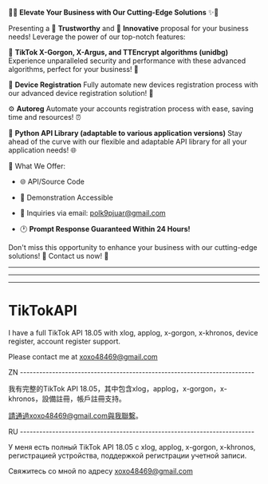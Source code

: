🌟✨ **Elevate Your Business with Our Cutting-Edge Solutions** ✨🌟

Presenting a 🔐 **Trustworthy** and 🚀 **Innovative** proposal for your business needs! Leverage the power of our top-notch features:

🎯 **TikTok X-Gorgon, X-Argus, and TTEncrypt algorithms (unidbg)** Experience unparalleled security and performance with these advanced algorithms, perfect for your business! 💪

🤖 **Device Registration** Fully automate new devices registration process with our advanced device registration solution! 📱

⚙️ **Autoreg** Automate your accounts registration process with ease, saving time and resources! ⏰

🐍 **Python API Library (adaptable to various application versions)** Stay ahead of the curve with our flexible and adaptable API library for all your application needs! 🌐

💼 What We Offer:

- 🌐 API/Source Code

- 🎥 Demonstration Accessible

- 📧 Inquiries via email: polk9pjuar@gmail.com

- 🕐 **Prompt Response Guaranteed Within 24 Hours!**

Don't miss this opportunity to enhance your business with our cutting-edge solutions! 🌟 Contact us now! 📩

---

---

---







# TikTokAPI

I have a full TikTok API 18.05 with xlog, applog, x-gorgon, x-khronos, device register, account register support.

Please contact me at xoxo48469@gmail.com

ZN -------------------------------------------------------------------------

我有完整的TikTok API 18.05，其中包含xlog，applog，x-gorgon，x-khronos，設備註冊，帳戶註冊支持。

請通過xoxo48469@gmail.com與我聯繫。

RU -------------------------------------------------------------------------

У меня есть полный TikTok API 18.05 с xlog, applog, x-gorgon, x-khronos, регистрацией устройства, поддержкой регистрации учетной записи.

Свяжитесь со мной по адресу xoxo48469@gmail.com
